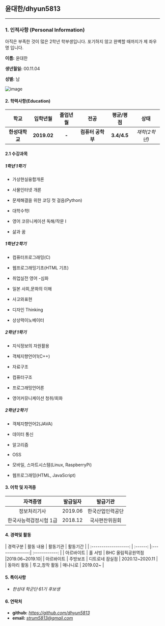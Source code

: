 <h2>윤대한/dhyun5813</h2>
<hr/>
<h3>1. 인적사항 (Personal Information)</h3>

아직은 부족한 것이 많은 2학년 학부생입니다.
포기하지 않고 완벽할 때까지가 제 좌우명 입니다.

**이름:** 윤대한

**생년월일:** 00.11.04

**성별:** 남

![image](https://user-images.githubusercontent.com/75158832/101762053-3fc80f00-3b20-11eb-92d4-70b95ccd97aa.png)

<h4>2. 학력사항(Education)</h4>

|      학교      |  입학년월   | 졸업년월 |       전공        |  평균/평점  |     상태      |
| :------------: | :---------: | :------: | :---------------: | :---------: | :-----------: |
| **한성대학교** | **2019.02** |  **-**   | **컴퓨터 공학부** | **3.4/4.5** | *재학(2학년)* |



<h4>2.1 수강과목</h4>

<h5> 1학년 1학기</h5>

 - 가상현실융합개론

 - 사물인터넷 개론

 - 문제해결을 위한 코딩 첫 걸음(Python)

 - 대학수학Ⅰ

 - 영어 코뮤니케이션 독해/작문 I

 - 삶과 꿈

   

<h5> 1학년 2학기</h5>

 - 컴퓨터프로그래밍(C)

 - 웹프로그래밍기초(HTML 기초)

 - 취업실전 영어 -심화

 - 일본 사회,문화의 이해

 - 사고와표현

 - 디자인 Thinking

 - 상상력이노베이터

   

<h5> 2학년 1학기</h5>

- 지식정보의 자원활용

- 객체지향언어1(C++)

- 자료구조

- 컴퓨터구조

- 프로그래밍언어론

- 영어커뮤니케이션 청취/회화

  

<h5> 2학년 2학기</h5>

- 객체지향언어2(JAVA)

- 데이터 통신

- 알고리즘

- OSS

- 모바일, 스마트시스템(Linux, RaspberryPi)

- 웹프로그래밍(HTML, JavaScript)

<h4>3. 어학 및 자격증</h4>

|        자격증명        | 발급일자 |     발급기관     |
| :--------------------: | :------: | :--------------: |
|      정보처리기사      | 2019.06  | 한국산업인력공단 |
| 한국사능력검정시험 1급 | 2018.12  |  국사편찬위원회  |

<h4>4. 경력및 활동</h4>
|       경력구분        | 활동 내용 |     활동기관     |    활동기간    |
| :-------------------: | :------: |:---------------:| :------------: |
|      아르바이트        | 홀 서빙  |  BHC 올림픽공원역점  |2019.06~2019.10|
|      아르바이트       |  주방보조  |  디트로네 잠실점 | 2020.12~2020.11 |
|     동아리 활동       |  투고,창작 활동 |   매나니로    |   2019.02~   |

<h4>5. 특이사항</h4>

- *한성대 학군단 61기 후보생*

<h4>6. 연락처</h4>

- **github:** *https://github.com/dhyun5813*
- **email:** *strum5813@gmail.com*
